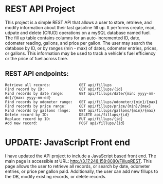 # REST API Project  
This project is a simple REST API that allows a user to store, retrieve, and modify information about their last gasoline fill up.  It performs create, read, udpate and delete (CRUD) operations on a mySQL database named fuel.  The fill up table contains columns for an auto-incremented ID, date, odometer reading, gallons, and price per gallon.  The user may search the database by ID, or by ranges (min - max) of dates, odometer entries, prices, or gallons.  This information may be used to track a vehicle's fuel efficiency or the price of fuel across time.

## REST API endpoints:  
```URL: http://3.17.248.158:8080/FillupREST/
Retrieve all records:             GET api/fillups  
Find record by ID:                GET api/fillups/{id}  
Find records by date range:       GET api/fillups/date/{min: yyyy-mm-dd}/{max: yyyy-mm-dd}  
Find records by odometer range:   GET api/fillups/odometer/{min}/{max}  
Find records by price range:      GET api/fillups/price/{min}/{max}  
Find records by gallons range:    GET api/fillups/gallons/{min}/{max}  
Delete record by ID:              DELETE api/fillups/{id}  
Replace record by ID:             PUT api/fillups/{id}  
Add new record:                   POST api/fillups/{id}
```
# UPDATE: JavaScript Front end
I have updated the API project to include a JavaScript based front end.  The main page is accessible at URL: http://3.17.248.158:8080/FillupREST.  This page allows the user to retrieve all records, or search by date, odometer entries, or price per gallon paid.  Additionally, the user can add new fillups to the DB, modify existing records, or delete records.
